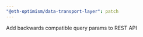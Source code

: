 ```yaml
---
"@eth-optimism/data-transport-layer": patch
---
```


Add backwards compatible query params to REST API
